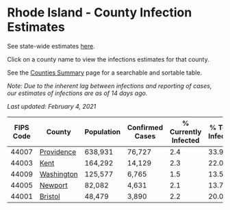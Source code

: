 # Rhode Island - County Infection Estimates

See state-wide estimates [here](/infections/us-ri).

Click on a county name to view the infections estimates for that county.

See the [Counties Summary](/infections/summary-counties) page for a searchable and sortable table.

*Note: Due to the inherent lag between infections and reporting of cases, our estimates of infections are as of 14 days ago.*

*Last updated: February 4, 2021*

|   FIPS Code |                   County |   Population |   Confirmed Cases |   % Currently Infected |   % Total Infected |
|-------------|--------------------------|--------------|-------------------|------------------------|--------------------|
|       44007 | [Providence](providence) |      638,931 |            76,727 |                    2.4 |               33.9 |
|       44003 |             [Kent](kent) |      164,292 |            14,129 |                    2.3 |               22.0 |
|       44009 | [Washington](washington) |      125,577 |             6,765 |                    1.5 |               13.5 |
|       44005 |       [Newport](newport) |       82,082 |             4,631 |                    2.1 |               13.7 |
|       44001 |       [Bristol](bristol) |       48,479 |             3,890 |                    2.2 |               20.0 |